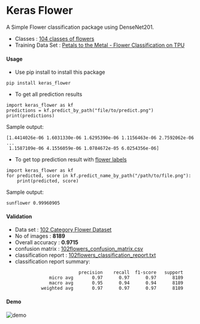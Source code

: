 # Keras Flower

A Simple Flower classification package using DenseNet201.

- Classes   : [104 classes of flowers](keras_flower_labels.txt)
- Training Data Set : [Petals to the Metal - Flower Classification on TPU](https://www.kaggle.com/c/tpu-getting-started)


#### Usage

- Use pip install to install this package

```
pip install keras_flower
```

- To get all prediction results

```
import keras_flower as kf
predictions = kf.predict_by_path("file/to/predict.png")
print(predictions)
```

Sample output:

```text
[1.4414026e-06 1.6031330e-06 1.6295390e-06 1.1156463e-06 2.7592062e-06
...
 1.1587109e-06 4.1556059e-06 1.0784672e-05 6.0254356e-06]
```


- To get top prediction result with [flower labels](https://github.com/Bhanuchander210/keras_flower/blob/master/keras_flower_labels.txt)

```
import keras_flower as kf
for predicted, score in kf.predict_name_by_path("/path/to/file.png"):
    print(predicted, score)
```

Sample output:


```text
sunflower 0.99960905
```

#### Validation

- Data set : [102 Category Flower Dataset](https://www.robots.ox.ac.uk/~vgg/data/flowers/102/index.html)
- No of images : **8189**
- Overall accuracy : **0.9715**
- confusion matrix : [102flowers_confusion_matrix.csv](https://github.com/Bhanuchander210/keras_flower/blob/master/102flowers_confusion_matrix.csv)
- classification report : [102flowers_classification_report.txt](https://github.com/Bhanuchander210/keras_flower/blob/master/102flowers_classification_report.txt)
- classification report summary:
```text
                           precision    recall  f1-score   support
                micro avg       0.97      0.97      0.97      8189
                macro avg       0.95      0.94      0.94      8189
             weighted avg       0.97      0.97      0.97      8189
```
#### Demo

![demo](https://raw.githubusercontent.com/Bhanuchander210/keras_flower/master/demo.gif)
